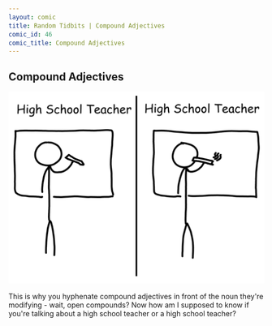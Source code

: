 ```yaml
---
layout: comic
title: Random Tidbits | Compound Adjectives
comic_id: 46
comic_title: Compound Adjectives
---
```


## Compound Adjectives

<img id="img46" src="/assets/images/46.png">

This is why you hyphenate compound adjectives in front of the noun they're modifying - wait, open compounds? Now how am I supposed to know if you're talking about a high school teacher or a high school teacher?
